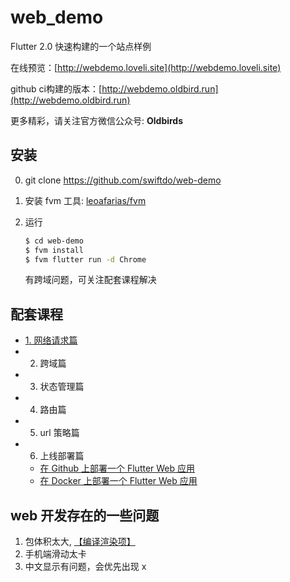 # web_demo

Flutter 2.0 快速构建的一个站点样例

在线预览：[http://webdemo.loveli.site](http://webdemo.loveli.site)

github ci构建的版本：[http://webdemo.oldbird.run](http://webdemo.oldbird.run)

更多精彩，请关注官方微信公众号: **Oldbirds**


## 安装

0. git clone https://github.com/swiftdo/web-demo
1. 安装 fvm 工具: [leoafarias/fvm](https://github.com/leoafarias/fvm)
2. 运行 

   ```sh
   $ cd web-demo
   $ fvm install
   $ fvm flutter run -d Chrome
   ```
   有跨域问题，可关注配套课程解决

## 配套课程

* [1. 网络请求篇](https://juejin.cn/post/6940962419355156494)
* 2. 跨域篇
* 3. 状态管理篇
* 4. 路由篇
* 5. url 策略篇
* 6. 上线部署篇
    * [在 Github 上部署一个 Flutter Web 应用](https://oldbird.run/flutter/t5-flutter-web-deploy.html#flutter-web)
    * [在 Docker 上部署一个 Flutter Web 应用](https://oldbird.run/flutter/t6-docker-web-deploy.html)


## web 开发存在的一些问题
1. 包体积太大, [【编译渲染项】](https://flutter.cn/docs/development/tools/web-renderers)
2. 手机端滑动太卡
3. 中文显示有问题，会优先出现 x

